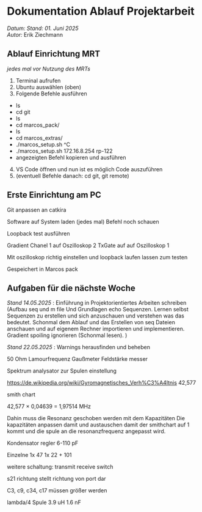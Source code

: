# Dokumentation Ablauf Projektarbeit
*Datum:* _Stand: 01. Juni 2025_  
*Autor:* Erik Ziechmann

## Ablauf Einrichtung MRT
_jedes mal vor Nutzung des MRTs_

1. Terminal aufrufen
2. Ubuntu auswählen (oben)
3. Folgende Befehle ausführen  
- ls  
- cd git
- ls 
- cd marcos_pack/
- ls
- cd marcos_extras/
- ./marcos_setup.sh ^C
- ./marcos_setup.sh 172.16.8.254 rp-122
- angezeigten Befehl kopieren und ausführen
4. VS Code öffnen und nun ist es möglich Code auszuführen
5. (eventuell Befehle danach: cd git, git remote)

## Erste Einrichtung am PC
Git anpassen an catkira

Software auf System laden (jedes  mal) 
Befehl noch schauen 

Loopback test ausführen 

Gradient Chanel 1 auf Oszilloskop 2
TxGate auf auf Oszilloskop 1


Mit oszilloskop richtig einstellen und loopback laufen lassen zum testen

Gespeichert in Marcos pack 



## Aufgaben für die nächste Woche

_Stand 14.05.2025_ : Einführung in Projektorientiertes Arbeiten schreiben (Aufbau seq und m file 
Und Grundlagen echo Sequenzen. Lernen selbst Sequenzen zu erstellen und sich anzuschauen und verstehen was das bedeutet. Schonmal dem Ablauf und das Erstellen von seq Dateien anschauen und auf eigenem Rechner importieren und implementieren. Gradient spoiling ignorieren 
(Schonmal lesen). ) 

_Stand 22.05.2025_ : Warnings herausfinden und beheben   



50 Ohm Lamourfrequenz
Gaußmeter Feldstärke messer

Spektrum analysator zur Spulen einstellung

https://de.wikipedia.org/wiki/Gyromagnetisches_Verh%C3%A4ltnis
42,577


smith chart 


42,577   ×   0,04639 = 1,97514 MHz

Dahin muss die Resonanz geschoben werden mit dem Kapazitäten
Die kapazitäten anpassen damit und austauschen damit der smithchart auf 1 kommt und die spule an die resonanzfrequenz angepasst wird.

Kondensator regler  6-110 pF

Einzelne 1x 47
1x 22 + 101


weitere schaltung: 
transmit receive switch

s21 richtung stellt richtung von port dar



C3, c9, c34, c17 müssen größer werden

lambda/4 Spule 
3.9 uH 
1.6 nF
